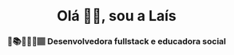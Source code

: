 <h1 align="center" style="margin-top: 0px">Olá 👋🏽, sou a Laís</h1>

<h3 align="center"> 🔭📚👩🏽‍💻🏽 Desenvolvedora fullstack e educadora social </h3>
